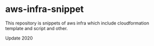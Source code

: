 # aws-infra-snippet
This repository is snippets of aws infra which include cloudformation template and script and other.

Update 2020
